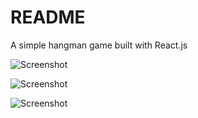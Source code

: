 # README

A simple hangman game built with React.js

![Screenshot](http://res.cloudinary.com/teateearu/image/upload/v1515591661/startgame_tefm7x.jpg "Optional title")

![Screenshot](http://res.cloudinary.com/teateearu/image/upload/v1515591661/youlost_rmizpt.jpg "Optional title")

![Screenshot](http://res.cloudinary.com/teateearu/image/upload/v1515591661/youwon_kydc61.jpg "Optional title")
